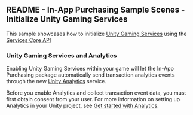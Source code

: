 ## README - In-App Purchasing Sample Scenes - Initialize Unity Gaming Services

This sample showcases how to initialize [Unity Gaming Services](https://unity.com/solutions/gaming-services) using the [Services Core API](https://docs.unity.com/ugs-overview/services-core-api.html)

### Unity Gaming Services and Analytics
Enabling Unity Gaming Services within your game will let the In-App Purchasing package automatically send 
transaction analytics events through the new [Unity Analytics](https://unity.com/products/unity-analytics) service.

Before you enable Analytics and collect transaction event data, you must first obtain consent from your user. 
For more information on setting up Analytics in your Unity project, see [Get started with Analytics](https://docs.unity.com/ugs/en-us/manual/analytics/manual/get-started).



